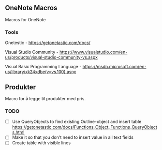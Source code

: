 ## OneNote Macros
Macros for OneNote
### Tools
Onetestic - https://getonetastic.com/docs/


Visual Studio Community - https://www.visualstudio.com/en-us/products/visual-studio-community-vs.aspx


Visual Basic Programming Language - https://msdn.microsoft.com/en-us/library/xk24xdbe(v=vs.100).aspx


## Produkter
Macro for å legge til produkter med pris.
### TODO
- [ ] Use QueryObjects to find existing Outline-object and insert table https://getonetastic.com/docs/Functions_Object_Functions_QueryObjects.html
- [ ] Make it so that you don't need to insert value in all text fields
- [ ] Create table with visible lines
